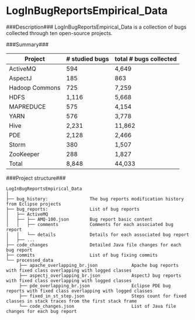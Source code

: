 # LogInBugReportsEmpirical_Data

###Description### 
LogInBugReportsEmpirical_Data is a collection of bugs collected through ten open-source projects.

###Summary###

|Project|# studied bugs|total # bugs collected|
|---|---|---|
|ActiveMQ|594|4,649|
|AspectJ|185|863|
|Hadoop Commons|725|7,259| 
|HDFS|1,116|5,668|
|MAPREDUCE|575|4,154|
|YARN|576|3,778|
|Hive|2,231|11,862|
|PDE|2,128|2,466|
|Storm|380|1,507|
|ZooKeeper|288|1,827|
|Total|8,848|44,033|

###Project structure###

```
LogInBugReportsEmpirical_Data
│
├── bug_history:				The bug reports modification history from Eclipse projects
├── bug_reports:				List of bug reports
│   ├── ActiveMQ	
│   ├── ├── AMQ-100.json		Bug report basic content
│   │   ├── comments			Comments for each associated bug report
│   │   └── details				Details for each associated bug report
│   ├── ...
├── code_changes				Detailed Java file changes for each bug report 
├── commits						List of bug fixing commits
└── processed_data
	 ├── apache_overlapping_br.json				Apache bug reports with fixed class overlapping with logged classes
	 ├── aspectj_overlapping_br.json			AspectJ bug reports with fixed class overlapping with logged classes
	 ├── pde_overlapping_br.json				Eclipse PDE bug reports with fixed class overlapping with logged classes
	 ├── fixed_in_st_step.json					Steps count for fixed classes in stack traces from the first stack frame
	 └── code_changes.json						List of Java file changes for each bug report
```